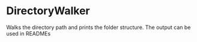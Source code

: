 # DirectoryWalker
Walks the directory path and prints the folder structure. The output can be used in READMEs

